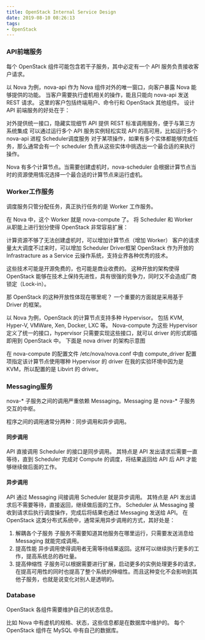```yaml
---
title: OpenStack Internal Service Design
date: 2019-08-10 08:26:13
tags:
- OpenStack
---
```


### API前端服务
每个 OpenStack 组件可能包含若干子服务，其中必定有一个 API 服务负责接收客户请求。

以 Nova 为例，nova-api 作为 Nova 组件对外的唯一窗口，向客户暴露 Nova 能够提供的功能。 当客户需要执行虚机相关的操作，能且只能向 nova-api 发送 REST 请求。 这里的客户包括终端用户、命令行和 OpenStack 其他组件。
设计 API 前端服务的好处在于：

<!---more --->

对外提供统一接口，隐藏实现细节
API 提供 REST 标准调用服务，便于与第三方系统集成
可以通过运行多个 API 服务实例轻松实现 API 的高可用，比如运行多个 nova-api 进程
Scheduler调度服务
对于某项操作，如果有多个实体都能够完成任务，那么通常会有一个 scheduler 负责从这些实体中挑选出一个最合适的来执行操作。


Nova 有多个计算节点。当需要创建虚机时，nova-scheduler 会根据计算节点当时的资源使用情况选择一个最合适的计算节点来运行虚机。

### Worker工作服务
调度服务只管分配任务，真正执行任务的是 Worker 工作服务。

在 Nova 中，这个 Worker 就是 nova-compute 了。 将 Scheduler 和 Worker 从职能上进行划分使得 OpenStack 非常容易扩展：

计算资源不够了无法创建虚机时，可以增加计算节点（增加 Worker）
客户的请求量太大调度不过来时，可以增加 Scheduler
Driver框架
OpenStack 作为开放的 Infrastracture as a Service 云操作系统，支持业界各种优秀的技术。

这些技术可能是开源免费的，也可能是商业收费的。 这种开放的架构使得 OpenStack 能够在技术上保持先进性，具有很强的竞争力，同时又不会造成厂商锁定（Lock-in）。

那 OpenStack 的这种开放性体现在哪里呢？ 一个重要的方面就是采用基于 Driver 的框架。

以 Nova 为例，OpenStack 的计算节点支持多种 Hypervisor。 包括 KVM, Hyper-V, VMWare, Xen, Docker, LXC 等。
Nova-compute 为这些 Hypervisor 定义了统一的接口，hypervisor 只需要实现这些接口，就可以 driver 的形式即插即用到 OpenStack 中。 下面是 nova driver 的架构示意图

在 nova-compute 的配置文件 /etc/nova/nova.conf 中由 compute_driver 配置项指定该计算节点使用哪种 Hypervisor 的 driver
在我的实验环境中因为是 KVM，所以配置的是 Libvirt 的 driver。

### Messaging服务
nova-* 子服务之间的调用严重依赖 Messaging。Messaging 是 nova-* 子服务交互的中枢。

程序之间的调用通常分两种：同步调用和异步调用。

#### 同步调用
API 直接调用 Scheduler 的接口是同步调用。 其特点是 API 发出请求后需要一直等待，直到 Scheduler 完成对 Compute 的调度，将结果返回给 API 后 API 才能够继续做后面的工作。
#### 异步调用
API 通过 Messaging 间接调用 Scheduler 就是异步调用。 其特点是 API 发出请求后不需要等待，直接返回，继续做后面的工作。 Scheduler 从 Messaging 接收到请求后执行调度操作，完成后将结果也通过 Messaging 发送给 API。
在 OpenStack 这类分布式系统中，通常采用异步调用的方式，其好处是：

1. 解耦各个子服务
子服务不需要知道其他服务在哪里运行，只需要发送消息给 Messaging 就能完成调用。
2. 提高性能
异步调用使得调用者无需等待结果返回。这样可以继续执行更多的工作，提高系统总的吞吐量。
3. 提高伸缩性
子服务可以根据需要进行扩展，启动更多的实例处理更多的请求，在提高可用性的同时也提高了整个系统的伸缩性。而且这种变化不会影响到其他子服务，也就是说变化对别人是透明的。

### Database
OpenStack 各组件需要维护自己的状态信息。

比如 Nova 中有虚机的规格、状态，这些信息都是在数据库中维护的。 每个 OpenStack 组件在 MySQL 中有自己的数据库。
